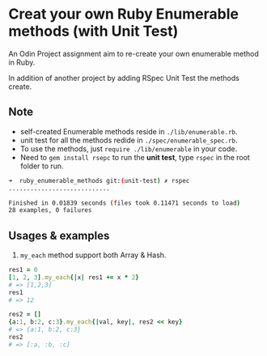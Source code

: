 # Creat your own Ruby Enumerable methods (with Unit Test)

An Odin Project assignment aim to re-create your own enumerable method in Ruby.

In addition of another project by adding RSpec Unit Test the methods create.

## Note

* self-created Enumerable methods reside in `./lib/enumerable.rb`. 
* unit test for all the methods redide in `./spec/enumerable_spec.rb`.
* To use the methods, just `require ./lib/enumerable` in your code.
* Need to `gem install rsepc` to run the **unit test**, type `rspec` in the root folder to run.

```bash
➜  ruby_enumerable_methods git:(unit-test) ✗ rspec
............................

Finished in 0.01839 seconds (files took 0.11471 seconds to load)
28 examples, 0 failures
```

## Usages & examples

1. `my_each` method support both Array & Hash.
```ruby
res1 = 0
[1, 2, 3].my_each{|x| res1 += x * 2}
# => [1,2,3]
res1
# => 12

res2 = []
{a:1, b:2, c:3}.my_each{|val, key|, res2 << key}
# => {a:1, b:2, c:3}
res2
# => [:a, :b, :c]

```







